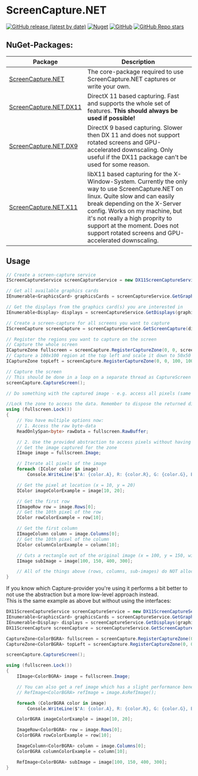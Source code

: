 # ScreenCapture.NET
[![GitHub release (latest by date)](https://img.shields.io/github/v/release/DarthAffe/ScreenCapture.NET?style=for-the-badge)](https://github.com/DarthAffe/ScreenCapture.NET/releases)
[![Nuget](https://img.shields.io/nuget/v/ScreenCapture.NET?style=for-the-badge)](https://www.nuget.org/packages/ScreenCapture.NET)
[![GitHub](https://img.shields.io/github/license/DarthAffe/ScreenCapture.NET?style=for-the-badge)](https://github.com/DarthAffe/ScreenCapture.NET/blob/master/LICENSE)
[![GitHub Repo stars](https://img.shields.io/github/stars/DarthAffe/ScreenCapture.NET?style=for-the-badge)](https://github.com/DarthAffe/ScreenCapture.NET/stargazers)

## NuGet-Packages:
| Package | Description |
|---------|-------------|
| [ScreenCapture.NET](https://www.nuget.org/packages/ScreenCapture.NET)| The core-package required to use ScreenCapture.NET captures or write your own. |
| [ScreenCapture.NET.DX11](https://www.nuget.org/packages/ScreenCapture.NET.DX11) | DirectX 11 based capturing. Fast and supports the whole set of features. **This should always be used if possible!** |
| [ScreenCapture.NET.DX9](https://www.nuget.org/packages/ScreenCapture.NET.DX9) | DirectX 9 based  capturing. Slower then DX 11 and does not support rotated screens and GPU-accelerated downscaling. Only useful if the DX11 package can't be used for some reason. |
| [ScreenCapture.NET.X11](https://www.nuget.org/packages/ScreenCapture.NET.X11) | libX11 based capturing for the X-Window-System. Currently the only way to use ScreenCapture.NET on linux. Quite slow and can easily break depending on the X-Server config. Works on my machine, but it's not really a high proprity to support at the moment. Does not support rotated screens and GPU-accelerated downscaling. |

## Usage
```csharp
// Create a screen-capture service
IScreenCaptureService screenCaptureService = new DX11ScreenCaptureService();

// Get all available graphics cards
IEnumerable<GraphicsCard> graphicsCards = screenCaptureService.GetGraphicsCards();

// Get the displays from the graphics card(s) you are interested in
IEnumerable<Display> displays = screenCaptureService.GetDisplays(graphicsCards.First());

// Create a screen-capture for all screens you want to capture
IScreenCapture screenCapture = screenCaptureService.GetScreenCapture(displays.First());

// Register the regions you want to capture on the screen
// Capture the whole screen
ICaptureZone fullscreen = screenCapture.RegisterCaptureZone(0, 0, screenCapture.Display.Width, screenCapture.Display.Height);
// Capture a 100x100 region at the top left and scale it down to 50x50
ICaptureZone topLeft = screenCapture.RegisterCaptureZone(0, 0, 100, 100, downscaleLevel: 1);

// Capture the screen
// This should be done in a loop on a separate thread as CaptureScreen blocks if the screen is not updated (still image).
screenCapture.CaptureScreen();

// Do something with the captured image - e.g. access all pixels (same could be done with topLeft)

//Lock the zone to access the data. Remember to dispose the returned disposable to unlock again.
using (fullscreen.Lock())
{
    // You have multiple options now:
    // 1. Access the raw byte-data
    ReadOnlySpan<byte> rawData = fullscreen.RawBuffer;

    // 2. Use the provided abstraction to access pixels without having to care about low-level byte handling
    // Get the image captured for the zone
    IImage image = fullscreen.Image;

    // Iterate all pixels of the image
    foreach (IColor color in image)
        Console.WriteLine($"A: {color.A}, R: {color.R}, G: {color.G}, B: {color.B}");

    // Get the pixel at location (x = 10, y = 20)
    IColor imageColorExample = image[10, 20];

    // Get the first row
    IImageRow row = image.Rows[0];
    // Get the 10th pixel of the row
    IColor rowColorExample = row[10];

    // Get the first column
    IImageColumn column = image.Columns[0];
    // Get the 10th pixel of the column
    IColor columnColorExample = column[10];

    // Cuts a rectangle out of the original image (x = 100, y = 150, width = 400, height = 300)
    IImage subImage = image[100, 150, 400, 300];

    // All of the things above (rows, columns, sub-images) do NOT allocate new memory so they are fast and memory efficient, but for that reason don't provide raw byte access.
}
```

If you know which Capture-provider you're using it performs a bit better to not use the abstraction but a more low-level approach instead.   
This is the same example as above but without using the interfaces:
```csharp
DX11ScreenCaptureService screenCaptureService = new DX11ScreenCaptureService();
IEnumerable<GraphicsCard> graphicsCards = screenCaptureService.GetGraphicsCards();
IEnumerable<Display> displays = screenCaptureService.GetDisplays(graphicsCards.First());
DX11ScreenCapture screenCapture = screenCaptureService.GetScreenCapture(displays.First());

CaptureZone<ColorBGRA> fullscreen = screenCapture.RegisterCaptureZone(0, 0, screenCapture.Display.Width, screenCapture.Display.Height);
CaptureZone<ColorBGRA> topLeft = screenCapture.RegisterCaptureZone(0, 0, 100, 100, downscaleLevel: 1);

screenCapture.CaptureScreen();

using (fullscreen.Lock())
{
    IImage<ColorBGRA> image = fullscreen.Image;

    // You can also get a ref image which has a slight performance benefit in some cases
    // RefImage<ColorBGRA> refImage = image.AsRefImage();

    foreach (ColorBGRA color in image)
        Console.WriteLine($"A: {color.A}, R: {color.R}, G: {color.G}, B: {color.B}");

    ColorBGRA imageColorExample = image[10, 20];

    ImageRow<ColorBGRA> row = image.Rows[0];
    ColorBGRA rowColorExample = row[10];

    ImageColumn<ColorBGRA> column = image.Columns[0];
    ColorBGRA columnColorExample = column[10];

    RefImage<ColorBGRA> subImage = image[100, 150, 400, 300];
}
```
